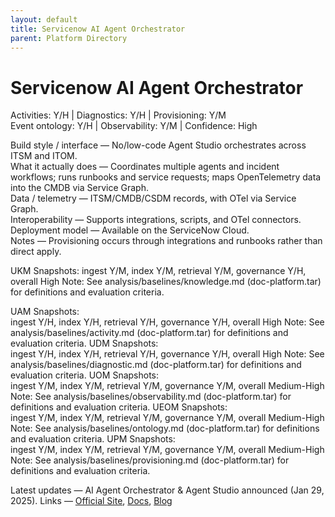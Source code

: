 ```yaml
---
layout: default
title: Servicenow AI Agent Orchestrator
parent: Platform Directory
---
```


# Servicenow AI Agent Orchestrator

Activities: Y/H | Diagnostics: Y/H | Provisioning: Y/M  
Event ontology: Y/H | Observability: Y/M | Confidence: High

Build style / interface — No/low-code Agent Studio orchestrates across ITSM and ITOM.  
What it actually does — Coordinates multiple agents and incident workflows; runs runbooks and service requests; maps OpenTelemetry data into the CMDB via Service Graph.  
Data / telemetry — ITSM/CMDB/CSDM records, with OTel via Service Graph.  
Interoperability — Supports integrations, scripts, and OTel connectors.  
Deployment model — Available on the ServiceNow Cloud.  
Notes — Provisioning occurs through integrations and runbooks rather than direct apply.

UKM Snapshots: 
ingest Y/M, index Y/M, retrieval Y/M, governance Y/H, overall High
Note:   See analysis/baselines/knowledge.md (doc-platform.tar) for definitions and evaluation criteria.

UAM Snapshots:   
ingest Y/H, index Y/H, retrieval Y/H, governance Y/H, overall High
Note:   See analysis/baselines/activity.md (doc-platform.tar) for definitions and evaluation criteria.
UDM Snapshots:   
ingest Y/H, index Y/H, retrieval Y/H, governance Y/H, overall High
Note:   See analysis/baselines/diagnostic.md (doc-platform.tar) for definitions and evaluation criteria.
UOM Snapshots:   
ingest Y/M, index Y/M, retrieval Y/M, governance Y/M, overall Medium-High
Note:   See analysis/baselines/observability.md (doc-platform.tar) for definitions and evaluation criteria.
UEOM Snapshots:   
ingest Y/M, index Y/M, retrieval Y/M, governance Y/M, overall Medium-High
Note:   See analysis/baselines/ontology.md (doc-platform.tar) for definitions and evaluation criteria.
UPM Snapshots:   
ingest Y/M, index Y/M, retrieval Y/M, governance Y/M, overall Medium-High
Note:   See analysis/baselines/provisioning.md (doc-platform.tar) for definitions and evaluation criteria.

Latest updates — AI Agent Orchestrator & Agent Studio announced (Jan 29, 2025).
Links — [Official Site](https://www.servicenow.com/products/ai-agents.html), [Docs](https://www.servicenow.com/company/media/press-room/ai-agents-studio.html), [Blog](https://www.ciodive.com/news/ServiceNow-AI-agent-portfolio-enterprise-automation/738685/)
